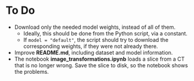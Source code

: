 # To Do

- Download only the needed model weights, instead of all of them.
  - Ideally, this should be done from the Python script, via a constant.
  - If `model = "default"`, the script should try to download the corresponding weights, if they were not already there.
- Improve **README.md**, including dataset and model information.
- The notebook **image_transformations.ipynb** loads a slice from a CT that is no longer wrong. Save the slice to disk, so the notebook shows the problems.
